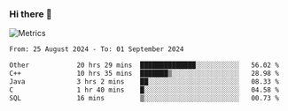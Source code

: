 ### Hi there 👋

![Metrics](https://github.com/radoapx/radoapx/blob/main/github-metrics.svg)

<!--START_SECTION:waka-->

```txt
From: 25 August 2024 - To: 01 September 2024

Other            20 hrs 29 mins  ██████████████░░░░░░░░░░░   56.02 %
C++              10 hrs 35 mins  ███████▒░░░░░░░░░░░░░░░░░   28.98 %
Java             3 hrs 2 mins    ██░░░░░░░░░░░░░░░░░░░░░░░   08.33 %
C                1 hr 40 mins    █░░░░░░░░░░░░░░░░░░░░░░░░   04.58 %
SQL              16 mins         ▒░░░░░░░░░░░░░░░░░░░░░░░░   00.73 %
```

<!--END_SECTION:waka-->

<!--
**radoapx/radoapx** is a ✨ _special_ ✨ repository because its `README.md` (this file) appears on your GitHub profile.

Here are some ideas to get you started:

- 🔭 I’m currently working on ...
- 🌱 I’m currently learning ...
- 👯 I’m looking to collaborate on ...
- 🤔 I’m looking for help with ...
- 💬 Ask me about ...
- 📫 How to reach me: ...
- 😄 Pronouns: ...
- ⚡ Fun fact: ...
-->

